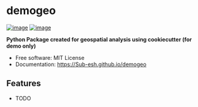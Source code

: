 # demogeo


[![image](https://img.shields.io/pypi/v/demogeo.svg)](https://pypi.python.org/pypi/demogeo)
[![image](https://img.shields.io/conda/vn/conda-forge/demogeo.svg)](https://anaconda.org/conda-forge/demogeo)


**Python Package created for geospatial analysis using cookiecutter (for demo only)**


-   Free software: MIT License
-   Documentation: https://Sub-esh.github.io/demogeo
    

## Features

-   TODO
